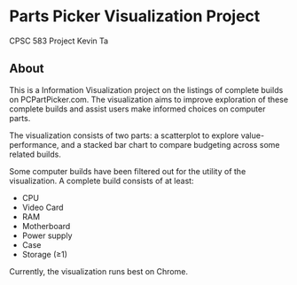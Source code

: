 # Parts Picker Visualization Project
CPSC 583
Project
Kevin Ta

## About
This is a Information Visualization project on the listings of complete builds on PCPartPicker.com. The visualization aims to improve exploration of these complete builds and assist users make informed choices on computer parts.

The visualization consists of two parts: a scatterplot to explore value-performance, and a stacked bar chart to compare budgeting across some related builds.

Some computer builds have been filtered out for the utility of the visualization. A complete build consists of at least:
* CPU
* Video Card
* RAM
* Motherboard
* Power supply
* Case
* Storage (≥1)

Currently, the visualization runs best on Chrome.
